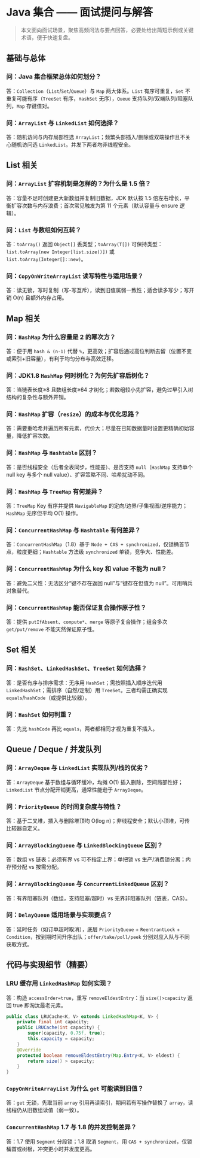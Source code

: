 # Java 集合 —— 面试提问与解答

> 本文面向面试场景，聚焦高频问法与要点回答，必要处给出简短示例或关键术语，便于快速复盘。

## 基础与总体

### 问：Java 集合框架总体如何划分？
答：`Collection`（`List`/`Set`/`Queue`）与 `Map` 两大体系。`List` 有序可重复，`Set` 不重复可能有序（`TreeSet` 有序，`HashSet` 无序），`Queue` 支持队列/双端队列/阻塞队列，`Map` 存键值对。

### 问：`ArrayList` 与 `LinkedList` 如何选择？
答：随机访问与内存局部性选 `ArrayList`；频繁头部插入/删除或双端操作且不关心随机访问选 `LinkedList`。并发下两者均非线程安全。

## List 相关

### 问：`ArrayList` 扩容机制是怎样的？为什么是 1.5 倍？
答：容量不足时创建更大新数组并复制旧数据，JDK 默认按 1.5 倍左右增长，平衡扩容次数与内存浪费；首次常见触发为第 11 个元素（默认容量与 ensure 逻辑）。

### 问：`List` 与数组如何互转？
答：`toArray()` 返回 `Object[]` 丢类型；`toArray(T[])` 可保持类型：`list.toArray(new Integer[list.size()])` 或 `list.toArray(Integer[]::new)`。

### 问：`CopyOnWriteArrayList` 读写特性与适用场景？
答：读无锁，写时复制（写-写互斥），读到旧值属弱一致性；适合读多写少；写开销 O(n) 且额外内存占用。

## Map 相关

### 问：`HashMap` 为什么容量是 2 的幂次方？
答：便于用 `hash & (n-1)` 代替 `%`，更高效；扩容后通过高位判断去留（位置不变或索引+旧容量），有利于均匀分布与高效迁移。

### 问：JDK1.8 `HashMap` 何时树化？为何先扩容后树化？
答：当链表长度≥8 且数组长度≥64 才树化；若数组较小先扩容，避免过早引入树结构的复杂性与额外开销。

### 问：`HashMap` 扩容（`resize`）的成本与优化思路？
答：需要重哈希并遍历所有元素，代价大；尽量在已知数据量时设置更精确初始容量，降低扩容次数。

### 问：`HashMap` 与 `Hashtable` 区别？
答：是否线程安全（后者全表同步，性能差）、是否支持 `null`（`HashMap` 支持单个 null key 与多个 null value）、扩容策略不同、哈希扰动不同。

### 问：`HashMap` 与 `TreeMap` 有何差异？
答：`TreeMap` Key 有序并提供 `NavigableMap` 的定向/边界/子集视图/逆序能力；`HashMap` 无序但平均 O(1) 操作。

### 问：`ConcurrentHashMap` 与 `Hashtable` 有何差异？
答：`ConcurrentHashMap`（1.8）基于 `Node + CAS + synchronized`，仅锁桶首节点，粒度更细；`Hashtable` 方法级 `synchronized` 单锁，竞争大、性能差。

### 问：`ConcurrentHashMap` 为什么 key 和 value 不能为 null？
答：避免二义性：无法区分“键不存在返回 null”与“键存在但值为 null”。可用哨兵对象替代。

### 问：`ConcurrentHashMap` 能否保证复合操作原子性？
答：提供 `putIfAbsent`、`compute*`、`merge` 等原子复合操作；组合多次 `get/put/remove` 不能天然保证原子性。

## Set 相关

### 问：`HashSet`、`LinkedHashSet`、`TreeSet` 如何选择？
答：是否有序与排序需求：无序用 `HashSet`；需按照插入顺序迭代用 `LinkedHashSet`；需排序（自然/定制）用 `TreeSet`。三者均需正确实现 `equals`/`hashCode`（或提供比较器）。

### 问：`HashSet` 如何判重？
答：先比 `hashCode` 再比 `equals`，两者都相同才视为重复不插入。

## Queue / Deque / 并发队列

### 问：`ArrayDeque` 与 `LinkedList` 实现队列/栈的优劣？
答：`ArrayDeque` 基于数组与循环缓冲，均摊 O(1) 插入删除，空间局部性好；`LinkedList` 节点分配开销更高，通常性能逊于 `ArrayDeque`。

### 问：`PriorityQueue` 的时间复杂度与特性？
答：基于二叉堆，插入与删除堆顶均 O(log n)；非线程安全；默认小顶堆，可传比较器自定义。

### 问：`ArrayBlockingQueue` 与 `LinkedBlockingQueue` 区别？
答：数组 vs 链表；必须有界 vs 可不指定上界；单把锁 vs 生产/消费锁分离；内存预分配 vs 按需分配。

### 问：`ArrayBlockingQueue` 与 `ConcurrentLinkedQueue` 区别？
答：有界阻塞队列（数组，支持阻塞/超时）vs 无界非阻塞队列（链表，CAS）。

### 问：`DelayQueue` 适用场景与实现要点？
答：延时任务（如订单超时取消），底层 `PriorityQueue` + `ReentrantLock` + `Condition`，按到期时间升序出队；`offer/take/poll/peek` 分别对应入队与不同获取方式。

## 代码与实现细节（精要）

### LRU 缓存用 `LinkedHashMap` 如何实现？
答：构造 `accessOrder=true`，重写 `removeEldestEntry`：当 `size()>capacity` 返回 true 即淘汰最老元素。

```java
public class LRUCache<K, V> extends LinkedHashMap<K, V> {
    private final int capacity;
    public LRUCache(int capacity) {
        super(capacity, 0.75f, true);
        this.capacity = capacity;
    }
    @Override
    protected boolean removeEldestEntry(Map.Entry<K, V> eldest) {
        return size() > capacity;
    }
}
```

### `CopyOnWriteArrayList` 为什么 `get` 可能读到旧值？
答：`get` 无锁，先取当前 `array` 引用再读索引，期间若有写操作替换了 `array`，读线程仍从旧数组读值（弱一致）。

### `ConcurrentHashMap` 1.7 与 1.8 的并发控制差异？
答：1.7 使用 `Segment` 分段锁；1.8 取消 `Segment`，用 `CAS + synchronized`，仅锁桶首或树根，冲突更小时并发度更高。
